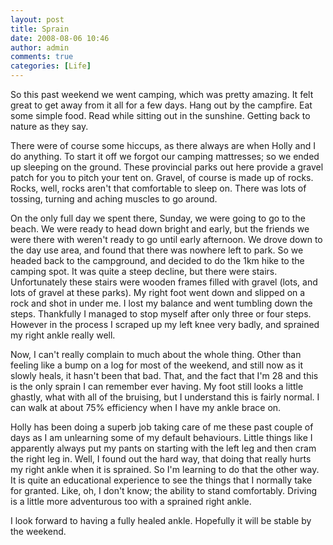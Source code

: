 ```yaml
---
layout: post
title: Sprain
date: 2008-08-06 10:46
author: admin
comments: true
categories: [Life]
---
```

So this past weekend we went camping, which was pretty amazing.  It felt great to get away from it all for a few days.  Hang out by the campfire.  Eat some simple food.  Read while sitting out in the sunshine.  Getting back to nature as they say.

There were of course some hiccups, as there always are when Holly and I do anything.  To start it off we forgot our camping mattresses; so we ended up sleeping on the ground.  These provincial parks out here provide a gravel patch for you to pitch your tent on.  Gravel, of course is made up of rocks.  Rocks, well, rocks aren't that comfortable to sleep on.  There was lots of tossing, turning and aching muscles to go around.

On the only full day we spent there, Sunday, we were going to go to the beach.  We were ready to head down bright and early, but the friends we were there with weren't ready to go until early afternoon.  We drove down to the day use area, and found that there was nowhere left to park.  So we headed back to the campground, and decided to do the 1km hike to the camping spot.  It was quite a steep decline, but there were stairs.  Unfortunately these stairs were wooden frames filled with gravel (lots, and lots of gravel at these parks).  My right foot went down and slipped on a rock and shot in under me.  I lost my balance and went tumbling down the steps.  Thankfully I managed to stop myself after only three or four steps.  However in the process I scraped up my left knee very badly, and sprained my right ankle really well.

Now, I can't really complain to much about the whole thing.  Other than feeling like a bump on a log for most of the weekend, and still now as it slowly heals, it hasn't been that bad.  That, and the fact that I'm 28 and this is the only sprain I can remember ever having.  My foot still looks a little ghastly, what with all of the bruising, but I understand this is fairly normal.  I can walk at about 75% efficiency when I have my ankle brace on.

Holly has been doing a superb job taking care of me these past couple of days as I am unlearning some of my default behaviours.  Little things like I apparently always put my pants on starting with the left leg and then cram the right leg in.  Well, I found out the hard way, that doing that really hurts my right ankle when it is sprained.  So I'm learning to do that the other way.  It is quite an educational experience to see the things that I normally take for granted.  Like, oh, I don't know; the ability to stand comfortably.  Driving is a little more adventurous too with a sprained right ankle.

I look forward to having a fully healed ankle.  Hopefully it will be stable by the weekend.
